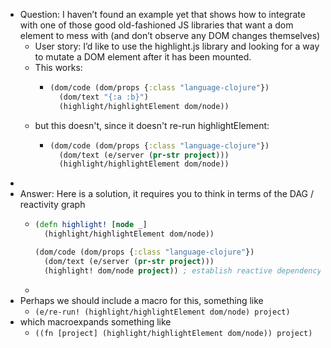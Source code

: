 - Question: I haven’t found an example yet that shows how to integrate with one of those good old-fashioned JS libraries that want a dom element to mess with (and don’t observe any DOM changes themselves)
	- User story: I’d like to use the highlight.js library and looking for a way to mutate a DOM element after it has been mounted.
	- This works:
		- ```clojure
		  (dom/code (dom/props {:class "language-clojure"})
		    (dom/text "{:a :b}")
		    (highlight/highlightElement dom/node))
		  ```
	- but this doesn't, since it doesn't re-run highlightElement:
		- ```clojure
		  (dom/code (dom/props {:class "language-clojure"})
		    (dom/text (e/server (pr-str project)))
		    (highlight/highlightElement dom/node))
		  ```
-
- Answer: Here is a solution, it requires you to think in terms of the DAG / reactivity graph
	- ```clojure
	  (defn highlight! [node _] 
	    (highlight/highlightElement dom/node))
	  
	  (dom/code (dom/props {:class "language-clojure"})
	    (dom/text (e/server (pr-str project)))
	    (highlight! dom/node project)) ; establish reactive dependency on project
	  ```
	-
- Perhaps we should include a macro for this, something like
	- `(e/re-run! (highlight/highlightElement dom/node) project)`
- which macroexpands something like
	- `((fn [project] (highlight/highlightElement dom/node)) project)`
